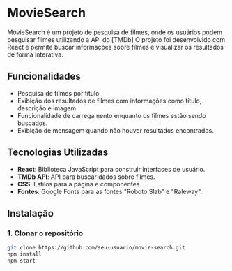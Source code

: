 # MovieSearch

MovieSearch é um projeto de pesquisa de filmes, onde os usuários podem pesquisar filmes utilizando a API do [TMDb] O projeto foi desenvolvido com React e permite buscar informações sobre filmes e visualizar os resultados de forma interativa.

## Funcionalidades

- Pesquisa de filmes por título.
- Exibição dos resultados de filmes com informações como título, descrição e imagem.
- Funcionalidade de carregamento enquanto os filmes estão sendo buscados.
- Exibição de mensagem quando não houver resultados encontrados.

## Tecnologias Utilizadas

- **React**: Biblioteca JavaScript para construir interfaces de usuário.
- **TMDb API**: API para buscar dados sobre filmes.
- **CSS**: Estilos para a página e componentes.
- **Fontes**: Google Fonts para as fontes "Roboto Slab" e "Raleway".

## Instalação

### 1. Clonar o repositório

```bash
git clone https://github.com/seu-usuario/movie-search.git
npm install
npm start
